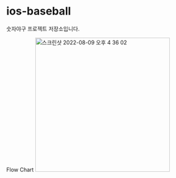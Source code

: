 # ios-baseball
숫자야구 프로젝트 저장소입니다. 

Flow Chart
<img width="353" alt="스크린샷 2022-08-09 오후 4 36 02" src="https://user-images.githubusercontent.com/84975077/183592041-0aac1838-60cf-4779-8ffc-02f463018f94.png">

